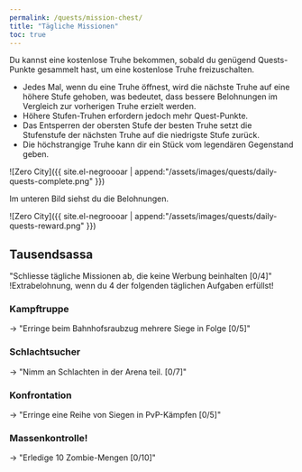 ```yaml
---
permalink: /quests/mission-chest/
title: "Tägliche Missionen"
toc: true
---
```


Du kannst eine kostenlose Truhe bekommen, sobald du genügend Quests-Punkte gesammelt hast, um eine kostenlose Truhe freizuschalten.

- Jedes Mal, wenn du eine Truhe öffnest, wird die nächste Truhe auf eine höhere Stufe gehoben, was bedeutet, dass bessere Belohnungen im Vergleich zur vorherigen Truhe erzielt werden.
- Höhere Stufen-Truhen erfordern jedoch mehr Quest-Punkte.
- Das Entsperren der obersten Stufe der besten Truhe setzt die Stufenstufe der nächsten Truhe auf die niedrigste Stufe zurück.
- Die höchstrangige Truhe kann dir ein Stück vom legendären Gegenstand geben.

![Zero City]({{ site.el-negroooar | append:"/assets/images/quests/daily-quests-complete.png" }})

Im unteren Bild siehst du die Belohnungen.

![Zero City]({{ site.el-negroooar | append:"/assets/images/quests/daily-quests-reward.png" }})




## Tausendsassa

 "Schliesse tägliche Missionen ab, die keine Werbung beinhalten [0/4]"
 !Extrabelohnung, wenn du 4 der folgenden täglichen Aufgaben erfüllst!

### Kampftruppe

-> "Erringe beim Bahnhofsraubzug mehrere Siege in Folge [0/5]"

### Schlachtsucher

-> "Nimm an Schlachten in der Arena teil. [0/7]"

### Konfrontation

-> "Erringe eine Reihe von Siegen in PvP-Kämpfen [0/5]"

### Massenkontrolle!

-> "Erledige 10 Zombie-Mengen [0/10]"